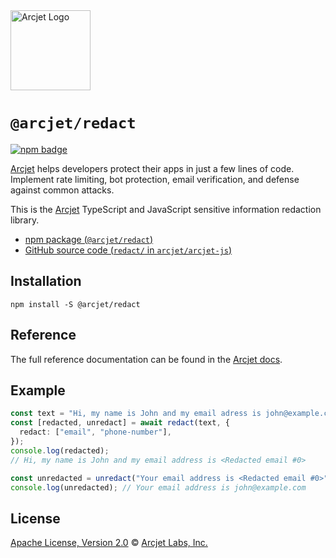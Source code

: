 <a href="https://arcjet.com" target="_arcjet-home">
  <picture>
    <source media="(prefers-color-scheme: dark)" srcset="https://arcjet.com/logo/arcjet-dark-lockup-voyage-horizontal.svg">
    <img src="https://arcjet.com/logo/arcjet-light-lockup-voyage-horizontal.svg" alt="Arcjet Logo" height="128" width="auto">
  </picture>
</a>

# `@arcjet/redact`

<p>
  <a href="https://www.npmjs.com/package/@arcjet/redact">
    <picture>
      <source media="(prefers-color-scheme: dark)" srcset="https://img.shields.io/npm/v/%40arcjet%2Fredact?style=flat-square&label=%E2%9C%A6Aj&labelColor=000000&color=5C5866">
      <img alt="npm badge" src="https://img.shields.io/npm/v/%40arcjet%2Fredact?style=flat-square&label=%E2%9C%A6Aj&labelColor=ECE6F0&color=ECE6F0">
    </picture>
  </a>
</p>

[Arcjet][arcjet] helps developers protect their apps in just a few lines of
code. Implement rate limiting, bot protection, email verification, and defense
against common attacks.

This is the [Arcjet][arcjet] TypeScript and JavaScript sensitive information
redaction library.

- [npm package (`@arcjet/redact`)](https://www.npmjs.com/package/@arcjet/redact)
- [GitHub source code (`redact/` in `arcjet/arcjet-js`)](https://github.com/arcjet/arcjet-js/tree/main/redact)

## Installation

```shell
npm install -S @arcjet/redact
```

## Reference

The full reference documentation can be found in the [Arcjet docs][redact-ref].

## Example

```typescript
const text = "Hi, my name is John and my email adress is john@example.com";
const [redacted, unredact] = await redact(text, {
  redact: ["email", "phone-number"],
});
console.log(redacted);
// Hi, my name is John and my email address is <Redacted email #0>

const unredacted = unredact("Your email address is <Redacted email #0>");
console.log(unredacted); // Your email address is john@example.com
```

## License

[Apache License, Version 2.0][apache-license] © [Arcjet Labs, Inc.][arcjet]

[apache-license]: http://www.apache.org/licenses/LICENSE-2.0
[arcjet]: https://arcjet.com
[redact-ref]: https://docs.arcjet.com/redact/reference
